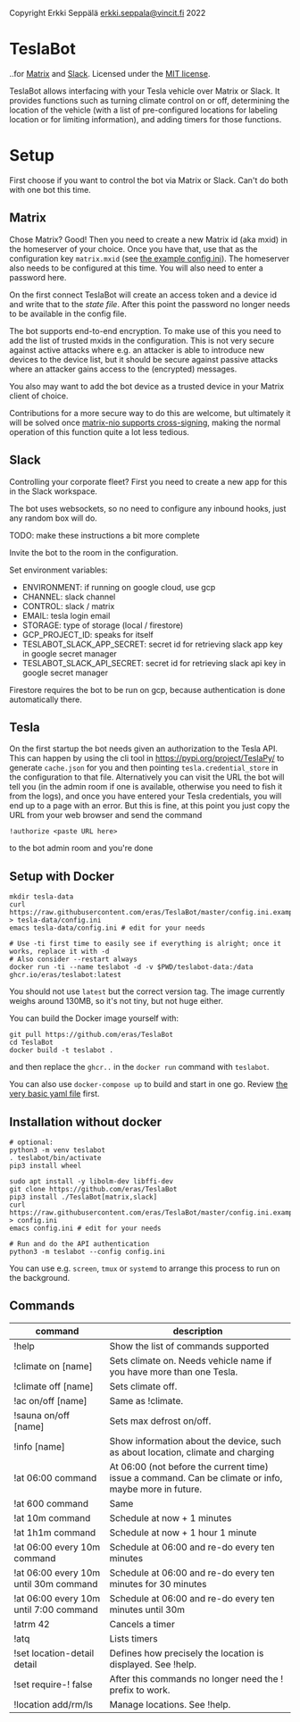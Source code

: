 Copyright Erkki Seppälä <erkki.seppala@vincit.fi> 2022

# TeslaBot

..for [Matrix](https://matrix.org) and
[Slack](https://slack.com). Licensed under the [MIT
license](LICENSE.MIT).

TeslaBot allows interfacing with your Tesla vehicle over Matrix or
Slack. It provides functions such as turning climate control on or
off, determining the location of the vehicle (with a list of
pre-configured locations for labeling location or for limiting
information), and adding timers for those functions.

# Setup

First choose if you want to control the bot via Matrix or Slack. Can't
do both with one bot this time.

## Matrix

Chose Matrix? Good! Then you need to create a new Matrix id (aka mxid)
in the homeserver of your choice. Once you have that, use that as the
configuration key `matrix.mxid` (see [the example config.ini](config.ini.example)).
The homeserver also needs to be configured at this time. You will also
need to enter a password here.

On the first connect TeslaBot will create an access token and a device
id and write that to the _state file_. After this point the password
no longer needs to be available in the config file.

The bot supports end-to-end encryption. To make use of this you need
to add the list of trusted mxids in the configuration. This is not
very secure against active attacks where e.g. an attacker is able to
introduce new devices to the device list, but it should be secure
against passive attacks where an attacker gains access to the
(encrypted) messages.

You also may want to add the bot device as a trusted device in your
Matrix client of choice.

Contributions for a more secure way to do this are welcome, but
ultimately it will be solved once [matrix-nio supports
cross-signing](https://github.com/poljar/matrix-nio/issues/229),
making the normal operation of this function quite a lot less tedious.

## Slack

Controlling your corporate fleet? First you need to create a new app
for this in the Slack workspace.

The bot uses websockets, so no need to configure any inbound hooks,
just any random box will do.

TODO: make these instructions a bit more complete

Invite the bot to the room in the configuration.

Set environment variables: 
  - ENVIRONMENT: if running on google cloud, use gcp
  - CHANNEL: slack channel
  - CONTROL: slack / matrix
  - EMAIL: tesla login email
  - STORAGE: type of storage (local / firestore)
  - GCP_PROJECT_ID: speaks for itself
  - TESLABOT_SLACK_APP_SECRET: secret id for retrieving slack app key in google secret manager
  - TESLABOT_SLACK_API_SECRET: secret id for retrieving slack api key in google secret manager

Firestore requires the bot to be run on gcp, because authentication is done automatically there.

## Tesla

On the first startup the bot needs given an authorization to the Tesla
API. This can happen by using the cli tool in
https://pypi.org/project/TeslaPy/ to generate `cache.json` for you and
then pointing `tesla.credential_store` in the configuration to that
file. Alternatively you can visit the URL the bot will tell you (in
the admin room if one is available, otherwise you need to fish it from
the logs), and once you have entered your Tesla credentials, you will
end up to a page with an error. But this is fine, at this point you
just copy the URL from your web browser and send the command

```
!authorize <paste URL here>
```

to the bot admin room and you're done

## Setup with Docker

```
mkdir tesla-data
curl https://raw.githubusercontent.com/eras/TeslaBot/master/config.ini.example > tesla-data/config.ini
emacs tesla-data/config.ini # edit for your needs

# Use -ti first time to easily see if everything is alright; once it works, replace it with -d
# Also consider --restart always
docker run -ti --name teslabot -d -v $PWD/teslabot-data:/data ghcr.io/eras/teslabot:latest
```
You should not use `latest` but the correct version tag. The image currently weighs around 130MB, so it's not tiny, but not huge either.

You can build the Docker image yourself with:
```
git pull https://github.com/eras/TeslaBot
cd TeslaBot
docker build -t teslabot .
```

and then replace the `ghcr..` in the `docker run` command with `teslabot`.

You can also use `docker-compose up` to build and start in one go. Review [the very basic yaml file](docker-compose.yaml) first.

## Installation without docker

```
# optional:
python3 -m venv teslabot
. teslabot/bin/activate
pip3 install wheel

sudo apt install -y libolm-dev libffi-dev
git clone https://github.com/eras/TeslaBot
pip3 install ./TeslaBot[matrix,slack]
curl https://raw.githubusercontent.com/eras/TeslaBot/master/config.ini.example > config.ini
emacs config.ini # edit for your needs

# Run and do the API authentication
python3 -m teslabot --config config.ini
```

You can use e.g. `screen`, `tmux` or `systemd` to arrange this process to run on the background.

## Commands

| command                                | description                                                                                           |
| ---                                    | ---                                                                                                   |
| !help                                  | Show the list of commands supported                                                                   |
| !climate on [name]                     | Sets climate on. Needs vehicle name if you have more than one Tesla.                                  |
| !climate off [name]                    | Sets climate off.                                                                                     |
| !ac on/off [name]                      | Same as !climate.                                                                                     |
| !sauna on/off [name]                   | Sets max defrost on/off.                                                                              |
| !info [name]                           | Show information about the device, such as about location, climate and charging                       |
| !at 06:00 command                      | At 06:00 (not before the current time) issue a command. Can be climate or info, maybe more in future. |
| !at 600 command                        | Same                                                                                                  |
| !at 10m command                        | Schedule at now + 1 minutes                                                                           |
| !at 1h1m command                       | Schedule at now + 1 hour 1 minute                                                                     |
| !at 06:00 every 10m command            | Schedule at 06:00 and re-do every ten minutes                                                         |
| !at 06:00 every 10m until 30m command  | Schedule at 06:00 and re-do every ten minutes for 30 minutes                                          |
| !at 06:00 every 10m until 7:00 command | Schedule at 06:00 and re-do every ten minutes until 30m                                               |
| !atrm 42                               | Cancels a timer                                                                                       |
| !atq                                   | Lists timers                                                                                          |
| !set location-detail detail            | Defines how precisely the location is displayed. See !help.                                           |
| !set require-! false                   | After this commands no longer need the ! prefix to work.                                              |
| !location add/rm/ls                    | Manage locations. See !help.                                                                          |
